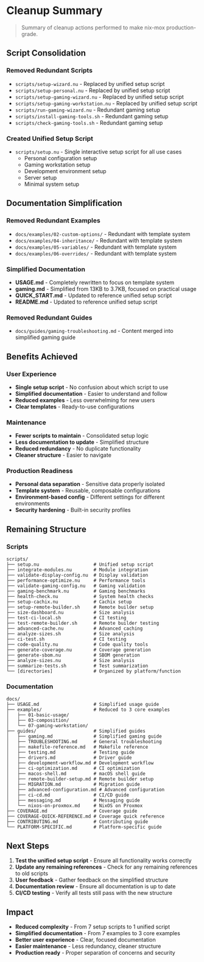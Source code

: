 # Cleanup Summary

> Summary of cleanup actions performed to make nix-mox production-grade.

## Script Consolidation

### Removed Redundant Scripts
- `scripts/setup-wizard.nu` - Replaced by unified setup script
- `scripts/setup-personal.nu` - Replaced by unified setup script  
- `scripts/setup-gaming-wizard.nu` - Replaced by unified setup script
- `scripts/setup-gaming-workstation.nu` - Replaced by unified setup script
- `scripts/run-gaming-wizard.nu` - Redundant gaming setup
- `scripts/install-gaming-tools.sh` - Redundant gaming setup
- `scripts/check-gaming-tools.sh` - Redundant gaming setup

### Created Unified Setup Script
- `scripts/setup.nu` - Single interactive setup script for all use cases
  - Personal configuration setup
  - Gaming workstation setup
  - Development environment setup
  - Server setup
  - Minimal system setup

## Documentation Simplification

### Removed Redundant Examples
- `docs/examples/02-custom-options/` - Redundant with template system
- `docs/examples/04-inheritance/` - Redundant with template system
- `docs/examples/05-variables/` - Redundant with template system
- `docs/examples/06-overrides/` - Redundant with template system

### Simplified Documentation
- **USAGE.md** - Completely rewritten to focus on template system
- **gaming.md** - Simplified from 13KB to 3.7KB, focused on practical usage
- **QUICK_START.md** - Updated to reference unified setup script
- **README.md** - Updated to reference unified setup script

### Removed Redundant Guides
- `docs/guides/gaming-troubleshooting.md` - Content merged into simplified gaming guide

## Benefits Achieved

### User Experience
- **Single setup script** - No confusion about which script to use
- **Simplified documentation** - Easier to understand and follow
- **Reduced examples** - Less overwhelming for new users
- **Clear templates** - Ready-to-use configurations

### Maintenance
- **Fewer scripts to maintain** - Consolidated setup logic
- **Less documentation to update** - Simplified structure
- **Reduced redundancy** - No duplicate functionality
- **Cleaner structure** - Easier to navigate

### Production Readiness
- **Personal data separation** - Sensitive data properly isolated
- **Template system** - Reusable, composable configurations
- **Environment-based config** - Different settings for different environments
- **Security hardening** - Built-in security profiles

## Remaining Structure

### Scripts
```
scripts/
├── setup.nu                    # Unified setup script
├── integrate-modules.nu        # Module integration
├── validate-display-config.nu  # Display validation
├── performance-optimize.nu     # Performance tools
├── validate-gaming-config.nu   # Gaming validation
├── gaming-benchmark.nu         # Gaming benchmarks
├── health-check.nu             # System health checks
├── setup-cachix.nu             # Cachix setup
├── setup-remote-builder.sh     # Remote builder setup
├── size-dashboard.nu           # Size analysis
├── test-ci-local.sh            # CI testing
├── test-remote-builder.sh      # Remote builder testing
├── advanced-cache.nu           # Advanced caching
├── analyze-sizes.sh            # Size analysis
├── ci-test.sh                  # CI testing
├── code-quality.nu             # Code quality tools
├── generate-coverage.nu        # Coverage generation
├── generate-sbom.nu            # SBOM generation
├── analyze-sizes.nu            # Size analysis
├── summarize-tests.sh          # Test summarization
└── [directories]               # Organized by platform/function
```

### Documentation
```
docs/
├── USAGE.md                    # Simplified usage guide
├── examples/                   # Reduced to 3 core examples
│   ├── 01-basic-usage/
│   ├── 03-composition/
│   └── 07-gaming-workstation/
├── guides/                     # Simplified guides
│   ├── gaming.md               # Simplified gaming guide
│   ├── TROUBLESHOOTING.md      # General troubleshooting
│   ├── makefile-reference.md   # Makefile reference
│   ├── testing.md              # Testing guide
│   ├── drivers.md              # Driver guide
│   ├── development-workflow.md # Development workflow
│   ├── ci-optimization.md      # CI optimization
│   ├── macos-shell.md          # macOS shell guide
│   ├── remote-builder-setup.md # Remote builder setup
│   ├── MIGRATION.md            # Migration guide
│   ├── advanced-configuration.md # Advanced configuration
│   ├── ci-cd.md                # CI/CD guide
│   ├── messaging.md            # Messaging guide
│   └── nixos-on-proxmox.md     # NixOS on Proxmox
├── COVERAGE.md                 # Coverage guide
├── COVERAGE-QUICK-REFERENCE.md # Coverage quick reference
├── CONTRIBUTING.md             # Contributing guide
└── PLATFORM-SPECIFIC.md        # Platform-specific guide
```

## Next Steps

1. **Test the unified setup script** - Ensure all functionality works correctly
2. **Update any remaining references** - Check for any remaining references to old scripts
3. **User feedback** - Gather feedback on the simplified structure
4. **Documentation review** - Ensure all documentation is up to date
5. **CI/CD testing** - Verify all tests still pass with the new structure

## Impact

- **Reduced complexity** - From 7 setup scripts to 1 unified script
- **Simplified documentation** - From 7 examples to 3 core examples
- **Better user experience** - Clear, focused documentation
- **Easier maintenance** - Less redundancy, cleaner structure
- **Production ready** - Proper separation of concerns and security 